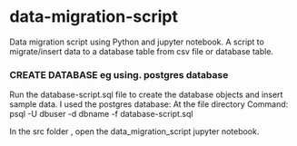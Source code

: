 # data-migration-script
Data migration script using Python and jupyter notebook. A script to migrate/insert data to a database table from csv file or database table.  

### CREATE DATABASE eg using. postgres database
Run the database-script.sql file to create the database objects and insert sample data.
I used the postgres database: 
At the file directory
Command: psql -U dbuser -d dbname -f database-script.sql

In the src folder , open the data_migration_script jupyter notebook. 
